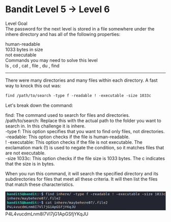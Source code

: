 # Bandit Level 5 → Level 6
Level Goal  
The password for the next level is stored in a file somewhere under the inhere directory and has all of the following properties:  

human-readable  
1033 bytes in size  
not executable  
Commands you may need to solve this level  
ls , cd , cat , file , du , find  
***
There were many directories and many files within each directory. A fast way to knock this out was:
```markdown
find /path/to/search -type f -readable ! -executable -size 1033c
```
Let's break down the command:

find: The command used to search for files and directories.  
/path/to/search: Replace this with the actual path to the folder you want to search in. In this challenge it is inhere.  
-type f: This option specifies that you want to find only files, not directories.  
-readable: This option checks if the file is human-readable.  
! -executable: This option checks if the file is not executable. The exclamation mark (!) is used to negate the condition, so it matches files that are not executable.  
-size 1033c: This option checks if the file size is 1033 bytes. The c indicates that the size is in bytes.  

When you run this command, it will search the specified directory and its subdirectories for files that meet all these criteria. It will then list the files that match these characteristics.

![!\[Alt text\](image.png)](<Images/Level 6.png>)  
P4L4vucdmLnm8I7Vl7jG1ApGSfjYKqJU